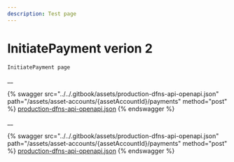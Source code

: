 ```yaml
---
description: Test page
---
```


# InitiatePayment verion 2

`InitiatePayment page`

__

{% swagger src="../../.gitbook/assets/production-dfns-api-openapi.json" path="/assets/asset-accounts/{assetAccountId}/payments" method="post" %}
[production-dfns-api-openapi.json](../../.gitbook/assets/production-dfns-api-openapi.json)
{% endswagger %}

__

{% swagger src="../../.gitbook/assets/production-dfns-api-openapi.json" path="/assets/asset-accounts/{assetAccountId}/payments" method="post" %}
[production-dfns-api-openapi.json](../../.gitbook/assets/production-dfns-api-openapi.json)
{% endswagger %}
